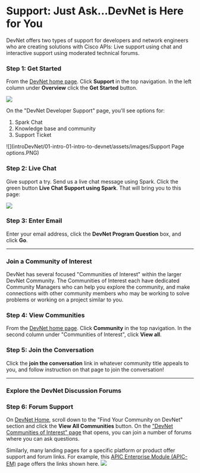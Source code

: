 # Support: Just Ask...DevNet is Here for You

DevNet offers two types of support for developers and network engineers who are creating solutions with Cisco APIs: Live support using chat and interactive support using moderated technical forums.

### Step 1: Get Started
From the [DevNet home page](https://developer.cisco.com/site/devnet/home/index.gsp). Click **Support** in the top navigation. In the left column under **Overview** click the **Get Started** button.

![](introDevNet/01-intro-01-intro-to-devnet/assets/images/supportPageOptions.PNG)

On the "DevNet Developer Support" page, you'll see options for:

1. Spark Chat
2. Knowledge base and community
3. Support Ticket

![](introDevNet/01-intro-01-intro-to-devnet/assets/images/Support Page options.PNG)


### Step 2: Live Chat
Give support a try. Send us a live chat message using Spark. Click the green button **Live Chat Support using Spark**. That will bring you to this page:

![](/posts/files/01-intro-01-intro-to-devnet/assets/images/help.png)

### Step 3: Enter Email
Enter your email address, click the **DevNet Program Question** box, and click **Go**.

------------

### Join a Community of Interest
DevNet has several focused "Communities of Interest" within the larger DevNet Community. The Communities of Interest each have dedicated Community Managers who can help you explore the community, and make connections with other community members who may be working to solve problems or working on a project similar to you.

### Step 4: View Communities
From the [DevNet home page](https://developer.cisco.com/site/devnet/home/index.gsp). Click **Community** in the top navigation. In the second column under "Communities of Interest", click **View all**.

### Step 5: Join the Conversation
Click the **join the conversation** link in whatever community title appeals to you, and follow instruction on that page to join the conversation!

------------

### Explore the DevNet Discussion Forums

### Step 6: Forum Support

On [DevNet Home](), scroll down to the "Find Your Community on DevNet" section and click the **View All Communities** button. On the ["DevNet Communities of Interest" page](https://developer.cisco.com/site/coi/) that opens, you can join a number of forums where you can ask questions.

Similarly, many landing pages for a specific platform or product offer support and forum links. For example, this [APIC Enterprise Module (APIC-EM)](https://developer.cisco.com/site/apic-em/) page offers the links shown here.
![](/posts/files/01-intro-01-intro-to-devnet/assets/images/getinvolved.png)

